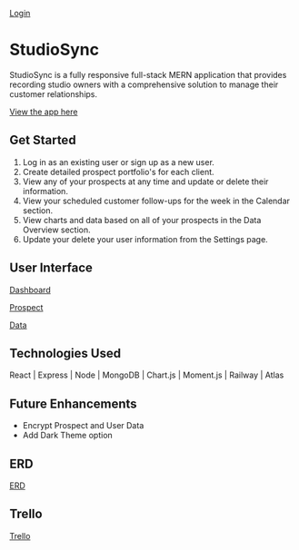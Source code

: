 [Login](./StudioSync-Front/src/assets/StudioSyncLoginPage.png)

# StudioSync

StudioSync is a fully responsive full-stack MERN application that provides recording studio owners with a comprehensive solution to manage their customer relationships.

[View the app here](studiosync-frontend-production.up.railway.app)

## Get Started

1. Log in as an existing user or sign up as a new user.
2. Create detailed prospect portfolio's for each client.
3. View any of your prospects at any time and update or delete their information.
4. View your scheduled customer follow-ups for the week in the Calendar section.
5. View charts and data based on all of your prospects in the Data Overview section.
6. Update your delete your user information from the Settings page.

## User Interface

[Dashboard](./StudioSync-Front/src/assets/StudioSyncDashboardPage.png)

[Prospect](./StudioSync-Front/src/assets/StudioSyncAddProspectPage.png)

[Data](./StudioSync-Front/src/assets/StudioSyncDataPage.png)

## Technologies Used

React | Express | Node | MongoDB | Chart.js | Moment.js | Railway | Atlas

## Future Enhancements

- Encrypt Prospect and User Data
- Add Dark Theme option

## ERD

[ERD](https://lucid.app/lucidchart/97b1a8aa-d18b-4e34-aedf-574058f7fadc/edit?page=0_0&invitationId=inv_c307b8c4-9f96-427b-b555-744d76738243#)

## Trello

[Trello](https://trello.com/b/aJFZhd24/recording-studio-crm)
